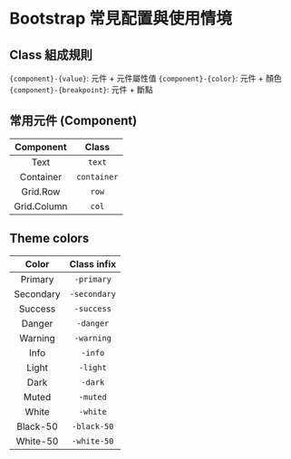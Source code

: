 # Bootstrap 常見配置與使用情境

## Class 組成規則

`{component}-{value}`: 元件 + 元件屬性值
`{component}-{color}`: 元件 + 顏色
`{component}-{breakpoint}`: 元件 + 斷點

## 常用元件 (Component)

|  Component  |    Class    |
|:-----------:|:-----------:|
|    Text     |   `text`    |
|  Container  | `container` |
|  Grid.Row   |    `row`    |
| Grid.Column |    `col`    |

## Theme colors

|   Color   | Class infix  |
|:---------:|:------------:|
|  Primary  |  `-primary`  |
| Secondary | `-secondary` |
|  Success  |  `-success`  |
|  Danger   |  `-danger`   |
|  Warning  |  `-warning`  |
|   Info    |   `-info`    |
|   Light   |   `-light`   |
|   Dark    |   `-dark`    |
|   Muted   |   `-muted`   |
|   White   |   `-white`   |
| Black-50  | `-black-50`  |
| White-50  | `-white-50`  |

